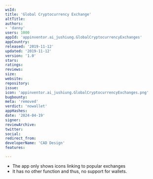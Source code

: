 ```yaml
---
wsId: 
title: 'Global Cryptocurrency Exchange'
altTitle: 
authors:
- 'danny'
users: 1000
appId: 'appinventor.ai_jushiung.GlobalCryptocurrencyExchanges'
appCountry: 
released: '2019-11-12'
updated: '2019-11-12'
version: '1.0'
stars: 
ratings: 
reviews: 
size: 
website: 
repository: 
issue: 
icon: 'appinventor.ai_jushiung.GlobalCryptocurrencyExchanges.png'
bugbounty: 
meta: 'removed'
verdict: 'nowallet'
appHashes: 
date: '2024-04-19'
signer: 
reviewArchive: 
twitter: 
social: 
redirect_from: 
developerName: 'CAD Design'
features: 

---
```


- The app only shows icons linking to popular exchanges
- It has no other function and thus, no support for wallets.
